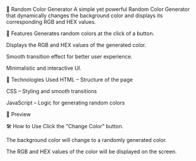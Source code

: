 🎨 Random Color Generator
A simple yet powerful Random Color Generator that dynamically changes the background color and displays its corresponding RGB and HEX values.

🚀 Features
Generates random colors at the click of a button.

Displays the RGB and HEX values of the generated color.

Smooth transition effect for better user experience.

Minimalistic and interactive UI.

🔧 Technologies Used
HTML – Structure of the page

CSS – Styling and smooth transitions

JavaScript – Logic for generating random colors

📸 Preview

🛠️ How to Use
Click the "Change Color" button.

The background color will change to a randomly generated color.

The RGB and HEX values of the color will be displayed on the screen.

